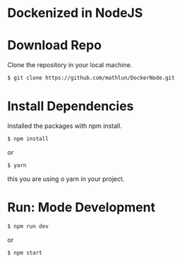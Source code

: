# Dockenized in NodeJS

# Download Repo
Clone the repository in your local machine.
```bash
$ git clone https://github.com/mathlun/DockerNode.git
```
# Install Dependencies
Installed the packages with npm install.
```bash
$ npm install
```
or
```bash
$ yarn
```
this you are using o yarn in your project.

# Run: Mode Development
```bash
$ npm run dev
```
or
```bash
$ npm start
```